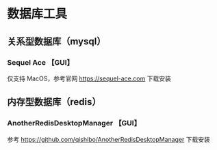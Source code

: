 # 数据库工具

## 关系型数据库（mysql）

### Sequel Ace 【GUI】

仅支持 MacOS，参考官网 https://sequel-ace.com 下载安装

## 内存型数据库（redis）

### AnotherRedisDesktopManager 【GUI】

参考 https://github.com/qishibo/AnotherRedisDesktopManager 下载安装

